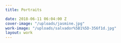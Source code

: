```yaml
---
title: Portraits

date: 2018-06-11 06:04:00 Z
cover-image: "/uploads/jasmine.jpg"
work-image: "/uploads/salvador%5B1%5D-356f1d.jpg"
layout: work
---
```


